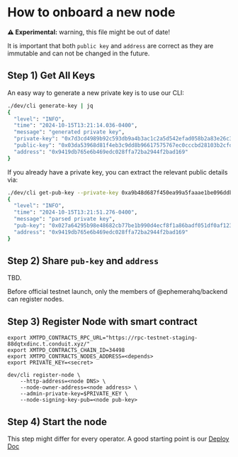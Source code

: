 # How to onboard a new node

**⚠️ Experimental:** warning, this file might be out of date!

It is important that both `public key` and `address` are correct as they are immutable and can not be changed in the future.

## Step 1) Get All Keys

An easy way to generate a new private key is to use our CLI:
```bash
./dev/cli generate-key | jq
{
  "level": "INFO",
  "time": "2024-10-15T13:21:14.036-0400",
  "message": "generated private key",
  "private-key": "0x7d3cd4989b92c593db9a4b3ac1c2a5d542efad058b2a83e26c3467392b29c6f9",
  "public-key": "0x03da53968d81f4eb3c9dd8b96617575767ec0cccbd28103b2cfd7f1511bb282d30",
  "address": "0x9419db765e6b469edc028ffa72ba2944f2bad169"
}
```

If you already have a private key, you can extract the relevant public details via:
```bash
./dev/cli get-pub-key --private-key 0xa9b48d687f450ea99a5faaae1be096ddb49487cb28393d3906d7359ede6ea460 | jq
{
  "level": "INFO",
  "time": "2024-10-15T13:21:51.276-0400",
  "message": "parsed private key",
  "pub-key": "0x027a64295b98e48682cb77be1b990d4ecf8f1a86badf051df0af123e6fe3790e3f",
  "address": "0x9419db765e6b469edc028ffa72ba2944f2bad169"
}

```

## Step 2) Share `pub-key` and `address`

TBD.

Before official testnet launch, only the members of @ephemerahq/backend can register nodes.

## Step 3) Register Node with smart contract

```shell
export XMTPD_CONTRACTS_RPC_URL="https://rpc-testnet-staging-88dqtxdinc.t.conduit.xyz/"
export XMTPD_CONTRACTS_CHAIN_ID=34498
export XMTPD_CONTRACTS_NODES_ADDRESS=<depends>
export PRIVATE_KEY=<secret>

dev/cli register-node \
    --http-address=<node DNS> \
    --node-owner-address=<node address> \
    --admin-private-key=$PRIVATE_KEY \
    --node-signing-key-pub=<node pub-key>
```

## Step 4) Start the node

This step might differ for every operator. A good starting point is our [Deploy Doc](deploy.md)
